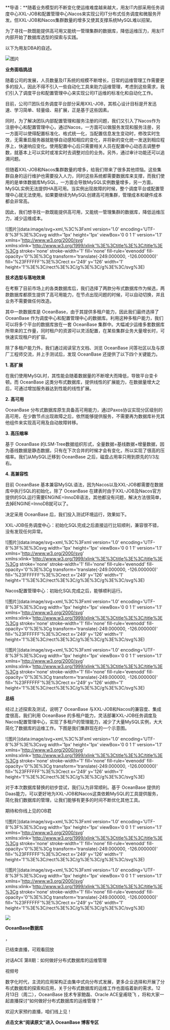 **导语：**随着业务模型的不断变化使运维难度越来越大，用友IT内部采用任务调度中心XXL-JOB和配置管理中心Nacos来实现公司IT分布式任务调度和微服务开发。但XXL-JOB和Nacos集群数量的增多又使其支撑系统MySQL难以招架。

  
为了寻找一款既能提供高可用又能统一管理集群的数据库，降低运维压力，用友IT内部开始了数据库选型的探索与实践。

以下为用友DBA的自述。

![图片](https://mmbiz.qpic.cn/mmbiz_png/DmLSlAr1Lx1dBwSXX57SyjfXicibwF9XzlmWEMITtHqnPJILqrrE0qycicErf4wt5hBbESibXbN3RvBLQjnIpUsT5g/640?wx_fmt=png&wxfrom=5&wx_lazy=1&wx_co=1)

**业务面临挑战**

随着公司的发展，人员数量及IT系统的规模不断增长，日常的运维管理工作需要更多的投入，因此不得不引入一些自动化工具来助力运维管理，考虑到这些需求，我们引入了调度平台和配置管理中心来实现公司IT运维的标准化和自动化工作。

目前，公司IT团队任务调度平台部分采用XXL-JOB，其核心设计目标是开发迅速、学习简单、轻量级、易扩展，正是基于这些因素。

同时，为了解决团队内部配置管理和服务注册的问题，我们又引入了Nacos作为注册中心和配置管理中心，通过Nacos，一方面可以做服务发现和服务注册，另一方面可以使得配置标准化、格式统一化，当配置信息发生变动时，修改实时生效，无需重启服务器就能够自动感知相应的变化，并将新的变化统一发送到相应程序上，快速响应变化。使用配置中心后只需要相关人员在配置中心动态去调整参数，就基本上可以实时或准实时去调整对应的业务。另外，通过审计功能还可以追溯问题。

但随着XXL-JOB和Nacos集群数量的增多，给我们带来了很多其他烦恼。这些集群自身的运行维护也需要投入人力，同时这些系统都需要数据库来支撑，而我们使用的是单体数据库MySQL，一方面会导致MySQL实例数量增多，另一方面，MySQL实例无法提供HA高可用。当实例出现故障的时候，整个调度平台或配置管理中心就无法使用。如果要继续为MySQL创建高可用集群，管理成本和硬件成本都会非常高。

因此，我们想寻找一款既能提供高可用，又能统一管理集群的数据库，降低运维压力，减少运维成本。

![图片](data:image/svg+xml,%3C%3Fxml version='1.0' encoding='UTF-8'%3F%3E%3Csvg width='1px' height='1px' viewBox='0 0 1 1' version='1.1' xmlns='http://www.w3.org/2000/svg' xmlns:xlink='http://www.w3.org/1999/xlink'%3E%3Ctitle%3E%3C/title%3E%3Cg stroke='none' stroke-width='1' fill='none' fill-rule='evenodd' fill-opacity='0'%3E%3Cg transform='translate(-249.000000, -126.000000)' fill='%23FFFFFF'%3E%3Crect x='249' y='126' width='1' height='1'%3E%3C/rect%3E%3C/g%3E%3C/g%3E%3C/svg%3E)

**技术选型与落地效果**

在考察了目前市场上的各类数据库后，我们选择了两款分布式数据库作为候选，两款数据库都原生提供了高可用能力，在节点出现问题的时候，可以自动切换，并且业务不需要做任何改造。

其中一款数据库是 OceanBase，由于其提供多租户能力，因此我们最终选择了 OceanBase 作为调度中心和配置管理中心的数据库。利用这种多租户能力，我们可以将多个平台的数据库放在一套 OceanBase 集群中。大幅减少运维多套数据库所带来的工作量，同时租户的资源可以灵活配置，在某些集群业务大量增长时，可快速实现租户的扩容。

除了多租户能力外，我们通过阅读官方文档、浏览 OceanBase 问答社区以及与原厂工程师交流，并上手测试后，发现 OceanBase 还提供了以下四个关键能力。

**1\. 高扩展**

在我们使用MySQL时，其性能会随着数据量的不断增大而降低，导致平台变卡顿。而 OceanBase 这类分布式数据库，提供线性的扩展能力，在数据量增大之后，可通过增加服务器达到性能的线性扩展。

**2\. 高可用**

OceanBase 分布式数据库原生具备高可用能力，通过Paxos协议实现分区级别的高可用，在少数节点出现故障之后，依然能够提供服务，不需要再为数据库补充其他组件来实现高可用及自动故障转移。

**3\. 高压缩率**

基于 OceanBase 的LSM-Tree数据组织形式，全量数据=基线数据+增量数据，因为基线数据是静态数据，只有在下次合并的时候才会有变化，所以实现了很高的压缩率。我们从MySQL迁移到 OceanBase 之后，磁盘占用率只用到原先的1/3左右。

**4\. 高兼容性**

目前 OceanBase 基本兼容MySQL语法，因为Nacos以及XXL-JOB都需要在数据库中执行SQL的初始化，除了 OceanBase 在建表时由于XXL-JOB及Nacos官方提供的SQL运行需要ENGINE=InnoDB语法，其他都没有问题，解决方法很简单，去掉ENGINE=InnoDB就可以了。

决定采用 OceanBase 后，我们投入测试环境运行，效果如下。

XXL-JOB任务调度中心：初始化SQL完成之后直接运行比较顺利，兼容很不错，没有发现任何异常。

![图片](data:image/svg+xml,%3C%3Fxml version='1.0' encoding='UTF-8'%3F%3E%3Csvg width='1px' height='1px' viewBox='0 0 1 1' version='1.1' xmlns='http://www.w3.org/2000/svg' xmlns:xlink='http://www.w3.org/1999/xlink'%3E%3Ctitle%3E%3C/title%3E%3Cg stroke='none' stroke-width='1' fill='none' fill-rule='evenodd' fill-opacity='0'%3E%3Cg transform='translate(-249.000000, -126.000000)' fill='%23FFFFFF'%3E%3Crect x='249' y='126' width='1' height='1'%3E%3C/rect%3E%3C/g%3E%3C/g%3E%3C/svg%3E)

Nacos配置管理中心：初始化SQL完成之后，能够顺利运行。

![图片](data:image/svg+xml,%3C%3Fxml version='1.0' encoding='UTF-8'%3F%3E%3Csvg width='1px' height='1px' viewBox='0 0 1 1' version='1.1' xmlns='http://www.w3.org/2000/svg' xmlns:xlink='http://www.w3.org/1999/xlink'%3E%3Ctitle%3E%3C/title%3E%3Cg stroke='none' stroke-width='1' fill='none' fill-rule='evenodd' fill-opacity='0'%3E%3Cg transform='translate(-249.000000, -126.000000)' fill='%23FFFFFF'%3E%3Crect x='249' y='126' width='1' height='1'%3E%3C/rect%3E%3C/g%3E%3C/g%3E%3C/svg%3E)

![图片](data:image/svg+xml,%3C%3Fxml version='1.0' encoding='UTF-8'%3F%3E%3Csvg width='1px' height='1px' viewBox='0 0 1 1' version='1.1' xmlns='http://www.w3.org/2000/svg' xmlns:xlink='http://www.w3.org/1999/xlink'%3E%3Ctitle%3E%3C/title%3E%3Cg stroke='none' stroke-width='1' fill='none' fill-rule='evenodd' fill-opacity='0'%3E%3Cg transform='translate(-249.000000, -126.000000)' fill='%23FFFFFF'%3E%3Crect x='249' y='126' width='1' height='1'%3E%3C/rect%3E%3C/g%3E%3C/g%3E%3C/svg%3E)

**总结**

经过上述探索及测试，说明了 OceanBase 与XXL-JOB和Nacos的兼容度、集成度很高，我们利用 OceanBase 的多租户能力，灵活部署XXL-JOB任务调度及Nacos配置管理中心，实现了多租户的管理能力，减少了大量MySQL实例，大大简化了数据库的运维工作。下图是我们集群现在的一个示意图。 

![图片](data:image/svg+xml,%3C%3Fxml version='1.0' encoding='UTF-8'%3F%3E%3Csvg width='1px' height='1px' viewBox='0 0 1 1' version='1.1' xmlns='http://www.w3.org/2000/svg' xmlns:xlink='http://www.w3.org/1999/xlink'%3E%3Ctitle%3E%3C/title%3E%3Cg stroke='none' stroke-width='1' fill='none' fill-rule='evenodd' fill-opacity='0'%3E%3Cg transform='translate(-249.000000, -126.000000)' fill='%23FFFFFF'%3E%3Crect x='249' y='126' width='1' height='1'%3E%3C/rect%3E%3C/g%3E%3C/g%3E%3C/svg%3E)

对于本次数据库替换的初步尝试，我们认为非常顺利。基于 OceanBase 提供的Daas能力，可以更好地为XXL-JOB和Nacos这类依赖MySQL的工具提供服务，简化我们数据库的管理，让我们能够有更多的时间不断优化其他工具。

期待和你线上见的OB君

![图片](data:image/svg+xml,%3C%3Fxml version='1.0' encoding='UTF-8'%3F%3E%3Csvg width='1px' height='1px' viewBox='0 0 1 1' version='1.1' xmlns='http://www.w3.org/2000/svg' xmlns:xlink='http://www.w3.org/1999/xlink'%3E%3Ctitle%3E%3C/title%3E%3Cg stroke='none' stroke-width='1' fill='none' fill-rule='evenodd' fill-opacity='0'%3E%3Cg transform='translate(-249.000000, -126.000000)' fill='%23FFFFFF'%3E%3Crect x='249' y='126' width='1' height='1'%3E%3C/rect%3E%3C/g%3E%3C/g%3E%3C/svg%3E)

![图片](data:image/svg+xml,%3C%3Fxml version='1.0' encoding='UTF-8'%3F%3E%3Csvg width='1px' height='1px' viewBox='0 0 1 1' version='1.1' xmlns='http://www.w3.org/2000/svg' xmlns:xlink='http://www.w3.org/1999/xlink'%3E%3Ctitle%3E%3C/title%3E%3Cg stroke='none' stroke-width='1' fill='none' fill-rule='evenodd' fill-opacity='0'%3E%3Cg transform='translate(-249.000000, -126.000000)' fill='%23FFFFFF'%3E%3Crect x='249' y='126' width='1' height='1'%3E%3C/rect%3E%3C/g%3E%3C/g%3E%3C/svg%3E)

![](https://wx.qlogo.cn/finderhead/2pm5Nb2cMaOROSZzX41Kqw3g8ayHyNUQxaZ58e4F74LqpEtmrJscow/0)

**OceanBase数据库**

，

已结束直播，可观看回放

对话ACE 第8期：如何做好分布式数据库的运维管理

视频号

数字化时代，主流的应用架构正由集中式向分布式发展，更多企业选择和开展了分布式数据库的探索和应用，关于分布式数据库的运维工作也面临着新的需求。12月13日（周二），OceanBase 技术专家鲍磊、Oracle ACE皇甫晓飞 ，将和大家一起直播探讨“如何做好分布式数据库的运维管理？”

欢迎大家预约直播，咱们线上见！

**点击文末“阅读原文”进入 OceanBase 博客专区**